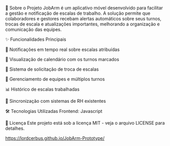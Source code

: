 📌 Sobre o Projeto
JobArm é um aplicativo móvel desenvolvido para facilitar a gestão e notificação de escalas de trabalho. A solução permite que colaboradores e gestores recebam alertas automáticos sobre seus turnos, trocas de escala e atualizações importantes, melhorando a organização e comunicação das equipes.

✨ Funcionalidades Principais

🔔 Notificações em tempo real sobre escalas atribuídas

📅 Visualização de calendário com os turnos marcados

🤝 Sistema de solicitação de troca de escalas

👥 Gerenciamento de equipes e múltiplos turnos

📊 Histórico de escalas trabalhadas

🔄 Sincronização com sistemas de RH existentes

🛠 Tecnologias Utilizadas
Frontend: Javascript


📄 Licença
Este projeto está sob a licença MIT - veja o arquivo LICENSE para detalhes.

https://lordcerbus.github.io/JobArm-Prototype/
